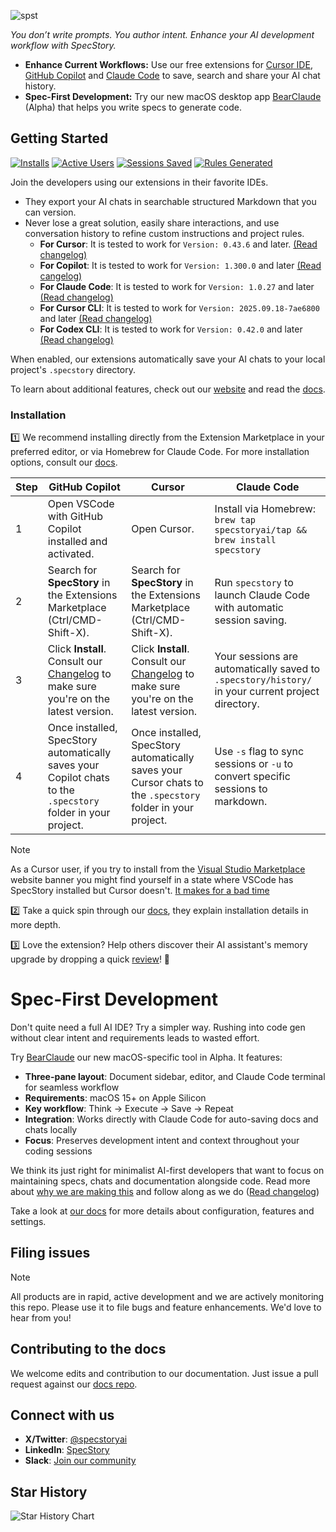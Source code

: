 ![spst](https://github.com/user-attachments/assets/d12ec377-acea-4945-8587-221f30c426ce)


*You don’t write prompts. You author intent. Enhance your AI development workflow with SpecStory.*

- **Enhance Current Workflows:** Use our free extensions for [Cursor IDE](https://www.cursor.com/), [GitHub Copilot](https://github.com/features/copilot) and [Claude Code](https://claude.ai/code) to save, search and share your AI chat history.
- **Spec-First Development:** Try our new macOS desktop app [BearClaude](www.bearclaude.com) (Alpha) that helps you write specs to generate code.

## Getting Started

[![Installs](https://img.shields.io/endpoint?url=https%3A%2F%2Fspecstory.com%2Fapi%2Fbadge%3Fstat%3Dinstalls&style=flat-square)](https://specstory.com/api/badge?stat=installs)
[![Active Users](https://img.shields.io/endpoint?url=https%3A%2F%2Fspecstory.com%2Fapi%2Fbadge%3Fstat%3DactiveUsers&style=flat-square)](https://specstory.com/api/badge?stat=activeUsers)
[![Sessions Saved](https://img.shields.io/endpoint?url=https%3A%2F%2Fspecstory.com%2Fapi%2Fbadge%3Fstat%3DsessionsSaved&style=flat-square)](https://specstory.com/api/badge?stat=sessionsSaved)
[![Rules Generated](https://img.shields.io/endpoint?url=https%3A%2F%2Fspecstory.com%2Fapi%2Fbadge%3Fstat%3DrulesGenerated&style=flat-square)](https://specstory.com/api/badge?stat=rulesGenerated)

Join the developers using our extensions in their favorite IDEs.

- They export your AI chats in searchable structured Markdown that you can version.
- Never lose a great solution, easily share interactions, and use conversation history to refine custom instructions and project rules.
    - **For Cursor**: It is tested to work for `Version: 0.43.6` and later. [(Read changelog)](https://marketplace.visualstudio.com/items/SpecStory.specstory-vscode/changelog)
    - **For Copilot**: It is tested to work for `Version: 1.300.0` and later [(Read cangelog)](https://marketplace.visualstudio.com/items/SpecStory.specstory-vscode/changelog)
    - **For Claude Code**: It is tested to work for `Version: 1.0.27` and later [(Read changelog)](https://github.com/specstoryai/getspecstory/releases)
    - **For Cursor CLI**: It is tested to work for `Version: 2025.09.18-7ae6800` and later [(Read changelog)](https://github.com/specstoryai/getspecstory/releases)
    - **For Codex CLI**: It is tested to work for `Version: 0.42.0` and later [(Read changelog)](https://github.com/specstoryai/getspecstory/releases)

When enabled, our extensions automatically save your AI chats to your local project's `.specstory` directory.

To learn about additional features, check out our [website](https://specstory.com/) and read the [docs](https://docs.specstory.com/introduction).

### Installation

1️⃣ We recommend installing directly from the Extension Marketplace in your preferred editor, or via Homebrew for Claude Code. For more installation options, consult our [docs](https://docs.specstory.com/specstory/introduction#%F0%9F%8D%A6-installation-options).

| Step | GitHub Copilot | Cursor | Claude Code |
|------|---------------|--------|-------------|
| 1 | Open VSCode with GitHub Copilot installed and activated. | Open Cursor. | Install via Homebrew: `brew tap specstoryai/tap && brew install specstory` |
| 2 | Search for **SpecStory** in the Extensions Marketplace (Ctrl/CMD-Shift-X). | Search for **SpecStory** in the Extensions Marketplace (Ctrl/CMD-Shift-X). | Run `specstory` to launch Claude Code with automatic session saving. |
| 3 | Click **Install**. Consult our [Changelog](https://marketplace.visualstudio.com/items/SpecStory.specstory-vscode/changelog) to make sure you're on the latest version. | Click **Install**. Consult our [Changelog](https://marketplace.visualstudio.com/items/SpecStory.specstory-vscode/changelog) to make sure you're on the latest version. | Your sessions are automatically saved to `.specstory/history/` in your current project directory. |
| 4 | Once installed, SpecStory automatically saves your Copilot chats to the `.specstory` folder in your project. | Once installed, SpecStory automatically saves your Cursor chats to the `.specstory` folder in your project. | Use `-s` flag to sync sessions or `-u` to convert specific sessions to markdown. |

> [!NOTE]
> As a Cursor user, if you try to install from the [Visual Studio Marketplace](https://marketplace.visualstudio.com/items?itemName=SpecStory.specstory-vscode) website banner you might find yourself in a state where VSCode has SpecStory installed but Cursor doesn't. [It makes for a bad time](https://github.com/specstoryai/getspecstory/issues/8)

2️⃣ Take a quick spin through our [docs](https://docs.specstory.com/introduction), they explain installation details in more depth. 

3️⃣ Love the extension? Help others discover their AI assistant's memory upgrade by dropping a quick [review](https://marketplace.visualstudio.com/items?itemName=SpecStory.specstory-vscode&ssr=false#review-details)! 🧠

# Spec-First Development

Don't quite need a full AI IDE? Try a simpler way. Rushing into code gen without clear intent and requirements leads to wasted effort.


Try [BearClaude](https://bearclaude.specstory.com) our new macOS-specific tool in Alpha. It features:

- **Three-pane layout**: Document sidebar, editor, and Claude Code terminal for seamless workflow
- **Requirements**: macOS 15+ on Apple Silicon
- **Key workflow**: Think → Execute → Save → Repeat
- **Integration**: Works directly with Claude Code for auto-saving docs and chats locally
- **Focus**: Preserves development intent and context throughout your coding sessions

We think its just right for minimalist AI-first developers that want to focus on maintaining specs, chats and documentation alongside code. Read more about [why we are making this](https://bearclaude.specstory.com/mindfulmaking) and follow along as we do ([Read changelog](https://bearclaude.specstory.com/changelog))

Take a look at [our docs](https://docs.specstory.com/bearclaude/introduction) for more details about configuration, features and settings.

## Filing issues

> [!NOTE]
All products are in rapid, active development and we are actively monitoring this repo. Please use it to file bugs and feature enhancements. We'd love to hear from you!

## Contributing to the docs

We welcome edits and contribution to our documentation. Just issue a pull request against our [docs repo](https://github.com/specstoryai/docs/).

## Connect with us

- **X/Twitter**: [@specstoryai](https://twitter.com/specstoryai)
- **LinkedIn**: [SpecStory](https://www.linkedin.com/company/specstory)
- **Slack**: [Join our community](https://specstory.slack.com/join/shared_invite/zt-2vq0274ck-MYS39rgOpDSmgfE1IeK9gg#/shared-invite/email)



## Star History

![Star History Chart](https://api.star-history.com/svg?repos=specstoryai/getspecstory&type=Date)
